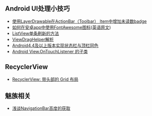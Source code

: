 Android UI处理小技巧
---

* [使用LayerDrawable在ActionBar（Toolbar） Item中增加未读数badge](http://www.jmhend.me/layerdrawable-menuitems)
* [如何在安卓app中使用FontAwesome图标](http://www.jcodecraeer.com/a/anzhuokaifa/androidkaifa/2015/0925/3518.html)([英语原文](http://code.tutsplus.com/tutorials/how-to-use-fontawesome-in-an-android-app--cms-24167))
* [ListView单条刷新的方法](http://www.cnblogs.com/tianzhijiexian/p/4278546.html)
* [ViewDragHelper解析](http://gold.xitu.io/entry/5642b95e60b28045db01c13f)
* [Android4.4及以上版本实现状态栏与顶栏同色](http://fanhongwei.github.io/blog/2015/03/04/android-statusbartint-and-swipebacklayout/)
* [Android View.OnTouchListener 的子类](http://rocko.xyz/2015/04/26/Android-View-OnTouchListener-%E7%9A%84%E5%AD%90%E7%B1%BB/)

## RecyclerView
* [RecyclerView: 带头部的 Grid 布局](http://blog.sqisland.com/2014/12/recyclerview-grid-with-header.html)

## 魅族相关
* [浅谈NavigationBar高度的获取](http://faywong.github.io/posts/2015-11-26-01.html)
